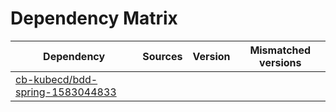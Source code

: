 # Dependency Matrix

Dependency | Sources | Version | Mismatched versions
---------- | ------- | ------- | -------------------
[cb-kubecd/bdd-spring-1583044833](https://github.com/cb-kubecd/bdd-spring-1583044833.git) |  | []() | 
